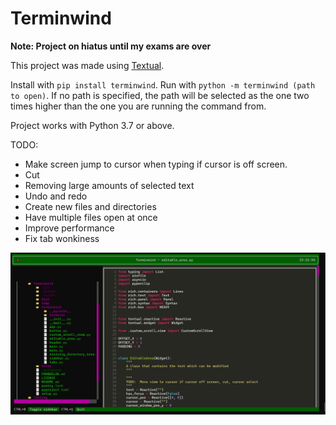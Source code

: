 # Terminwind

**Note: Project on hiatus until my exams are over**

This project was made using [Textual](https://github.com/Textualize/textual).

Install with `pip install terminwind`. Run with `python -m terminwind (path to open)`. If no path is specified, the path will be selected as the one two times higher than the one you are running the command from.

Project works with Python 3.7 or above.

TODO:
- Make screen jump to cursor when typing if cursor is off screen.
- Cut
- Removing large amounts of selected text
- Undo and redo
- Create new files and directories
- Have multiple files open at once
- Improve performance
- Fix tab wonkiness

![screenshot](./imgs/example.png)
